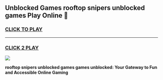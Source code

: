 
## Unblocked Games rooftop snipers unblocked games Play Online 👋
<h3>
<a href="https://news.freeplayer.one?title=rooftop_snipers_unblocked_games&ref=17F">CLICK TO PLAY</a></h3>
<hr>

<h3>
<a href="https://news.freeplayer.one?title=rooftop_snipers_unblocked_games&ref=17F">CLICK 2 PLAY</a>
  
</h3>

<a href="https://news.freeplayer.one?title=rooftop_snipers_unblocked_games&ref=17F/"><img src="https://clearcache.store/games.png"></a>


**rooftop snipers unblocked games games unblocked: Your Gateway to Fun and Accessible Online Gaming**
